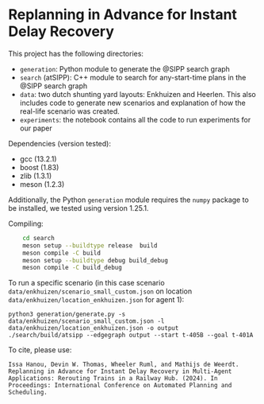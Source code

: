 # Replanning in Advance for Instant Delay Recovery

This project has the following directories:
- `generation`: Python module to generate the @SIPP search graph
- `search` (atSIPP): C++ module to search for any-start-time plans in the @SIPP search graph
- `data`: two dutch shunting yard layouts: Enkhuizen and Heerlen. This also includes code to generate new scenarios and explanation of how the real-life scenario was created.
- `experiments`: the notebook contains all the code to run experiments for our paper

Dependencies (version tested):
- gcc (13.2.1)
- boost (1.83)
- zlib (1.3.1)
- meson (1.2.3)

Additionally, the Python `generation` module requires the `numpy` package to be installed, we tested using version 1.25.1.

Compiling:
```bash
    cd search
    meson setup --buildtype release  build
    meson compile -C build
    meson setup --buildtype debug build_debug
    meson compile -C build_debug
```

To run a specific scenario (in this case scenario `data/enkhuizen/scenario_small_custom.json` on location `data/enkhuizen/location_enkhuizen.json` for agent 1):
```
python3 generation/generate.py -s data/enkhuizen/scenario_small_custom.json -l data/enkhuizen/location_enkhuizen.json -o output
./search/build/atsipp --edgegraph output --start t-405B --goal t-401A
```

To cite, please use:

    Issa Hanou, Devin W. Thomas, Wheeler Ruml, and Mathijs de Weerdt. Replanning in Advance for Instant Delay Recovery in Multi-Agent Applications: Rerouting Trains in a Railway Hub. (2024). In Proceedings: International Conference on Automated Planning and Scheduling.

